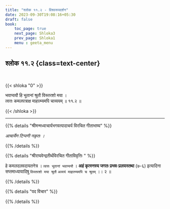 ```yaml
---
title: "श्लोक ११.२ - विश्वरूपदर्शन"
date: 2023-09-30T19:08:16+05:30
draft: false
book:
    toc_page: true
    next_page: Shloka3
    prev_page: Shloka1
    menu : geeta_menu
---
```




## श्लोक ११.२ {class=text-center}

<br/>

{{< shloka  "0"  >}}

भवाप्ययौ हि भूतानां श्रुतौ विस्तरशो मया ।  
त्वत्तः कमलपत्राक्ष माहात्म्यमपि चाव्ययम् ॥ ११.२ ॥  

{{< /shloka >}}

---


{{% details "श्रीमन्मध्वाचार्यभगवत्पादाचर्य विरचित  गीताभाष्य" %}}

*आचार्येण टिप्पणी नकृतः ।*

{{% /details %}}



{{% details "श्रीराघवेन्द्रतीर्थविरचित गीताविवृत्तिः " %}}

हे कमलदलवदायतनेत्र । `त्वत्तः भूतानां भवाप्ययौ` । 
**अहं कृत्स्नस्य जगतः प्रभवः प्रलयस्तथा** (७-६) 
इत्यादिना सप्तमाध्यायादिषु `विस्तरशो मया श्रुतौ` 
`अव्ययं माहात्म्यमपि च श्रुतम्‌` ।। २ ॥

{{% /details %}}



{{% details "पद विचार" %}}


{{% /details %}}
